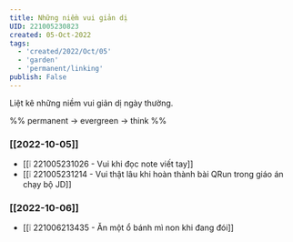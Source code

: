 ```yaml
---
title: Những niềm vui giản dị
UID: 221005230823
created: 05-Oct-2022
tags:
  - 'created/2022/Oct/05'
  - 'garden'
  - 'permanent/linking'
publish: False
---
```

Liệt kê những niềm vui giản dị ngày thường.

%%
permanent -> evergreen -> think
%%

### [[2022-10-05]]
- [[❕ 221005231026 - Vui khi đọc note viết tay]]
- [[❕ 221005231214 - Vui thật lâu khi hoàn thành bài QRun trong giáo án chạy bộ JD]]

### [[2022-10-06]]
- [[❕ 221006213435 - Ăn một ổ bánh mì non khi đang đói]]

